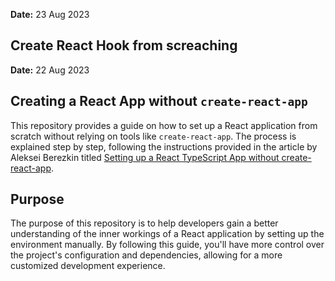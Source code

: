**Date:** 23 Aug 2023

## Create React Hook from screaching


**Date:** 22 Aug 2023

## Creating a React App without `create-react-app`

This repository provides a guide on how to set up a React application from scratch without relying on tools like `create-react-app`. The process is explained step by step, following the instructions provided in the article by Aleksei Berezkin titled [Setting up a React TypeScript App without create-react-app](https://dev.to/alekseiberezkin/setting-up-react-typescript-app-without-create-react-app-oph).

## Purpose

The purpose of this repository is to help developers gain a better understanding of the inner workings of a React application by setting up the environment manually. By following this guide, you'll have more control over the project's configuration and dependencies, allowing for a more customized development experience.
